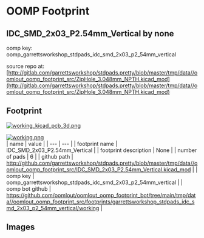 # OOMP Footprint  
## IDC_SMD_2x03_P2.54mm_Vertical  by none  
  
oomp key: oomp_garrettsworkshop_stdpads_idc_smd_2x03_p2_54mm_vertical  
  
source repo at: [http://gitlab.com/garrettsworkshop/stdpads.pretty/blob/master/tmp/data//oomlout_oomp_footprint_src/ZipHole_3.048mm_NPTH.kicad_mod](http://gitlab.com/garrettsworkshop/stdpads.pretty/blob/master/tmp/data//oomlout_oomp_footprint_src/ZipHole_3.048mm_NPTH.kicad_mod)  
## Footprint  
  
[![working_kicad_pcb_3d.png](working_kicad_pcb_3d_600.png)](working_kicad_pcb_3d.png)  
  
[![working.png](working_600.png)](working.png)  
| name | value | 
| --- | --- | 
| footprint name | IDC_SMD_2x03_P2.54mm_Vertical | 
| footprint description | None | 
| number of pads | 6 | 
| github path | http://github.com/garrettsworkshop/stdpads.pretty/blob/master/tmp/data//oomlout_oomp_footprint_src/IDC_SMD_2x03_P2.54mm_Vertical.kicad_mod | 
| oomp key | oomp_garrettsworkshop_stdpads_idc_smd_2x03_p2_54mm_vertical | 
| oomp bot github | https://github.com/oomlout/oomlout_oomp_footprint_bot/tree/main/tmp/data//oomlout_oomp_footprint_src/footprints/garrettsworkshop_stdpads_idc_smd_2x03_p2_54mm_vertical/working | 
## Images  
